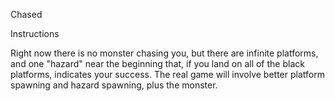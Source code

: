 Chased

Instructions

Right now there is no monster chasing you, but there are infinite platforms, and one "hazard" near the beginning that, if you land on all of the black platforms, indicates your success.  The real game will involve better platform spawning and hazard spawning, plus the monster.

